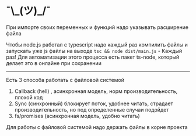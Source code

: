 # ¯\\\_(ツ)\_/¯

При импорте своих переменных и функций надо указывать расширение файла

Чтобы node.js работал с typescript надо каждый раз компилить файлы и запускать уже js файлы на выходе
`tsc && node dist/main.js` - Каждый раз!
Для автоматизации этого процесса есть пакет ts-node, который делает это в онлайне при сохранении

---

Есть 3 способа работать с файловой системой

1. Callback (hell) , асинхронная модель, норм производительность, плохой код
2. Sync (синхронный) блокирует поток, удобнее читать, страдает производительность, но под определенные случаи подойдет
3. fs/promises (асинхронная модель, удобно читать)

Для работы с файловой системой надо держать файлы в корне проекта
